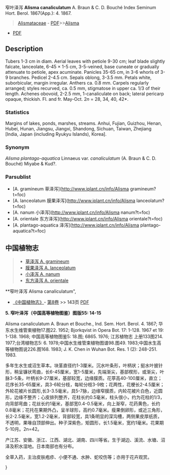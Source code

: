 窄叶泽泻 **Alisma canaliculatum** A. Braun & C. D. Bouché Index Seminum Hort. Berol. 1867(App.): 4. 1867.

> [Alismataceae](http://www.iplant.cn/info/Alismataceae?t=foc) - [PDF](http://www.iplant.cn/foc/pdf/Alismataceae.pdf)>>[Alisma](http://www.iplant.cn/info/Alisma?t=foc)
 - [PDF](http://www.iplant.cn/foc/pdf/Alisma.pdf)

## Description

Tubers 1-3 cm in diam. Aerial leaves with petiole 9-30 cm; leaf blade slightly falcate, lanceolate, 6-45 × 1-5 cm, 3-5-veined, base cuneate or gradually attenuate to petiole, apex acuminate. Panicles 35-65 cm, in 3-6 whorls of 3-9 branches. Pedicel 2-4.5 cm. Sepals oblong, 3-3.5 mm. Petals white, suborbicular, margin irregular. Anthers ca. 0.8 mm. Carpels regularly arranged; styles recurved, ca. 0.5 mm, stigmatose in upper ca. 1/3 of their length. Achenes obovoid, 2-2.5 mm, 1-canaliculate on back; lateral pericarp opaque, thickish. Fl. and fr. May-Oct. 2*n* = 28, 34, 40, 42*.

### Statistics
Margins of lakes, ponds, marshes, streams. Anhui, Fujian, Guizhou, Henan, Hubei, Hunan, Jiangsu, Jiangxi, Shandong, Sichuan, Taiwan, Zhejiang [India, Japan (including Ryukyu Islands), Korea].

### Synonym
*Alisma plantago-aquatica* Linnaeus var. *canaliculatum* (A. Braun & C. D. Bouché) Miyabe & Kud?.

### Parsublist

* [A.  gramineum  草泽泻](http://www.iplant.cn/info/Alisma gramineum?t=foc)
* [A.  lanceolatum  膜果泽泻](http://www.iplant.cn/info/Alisma lanceolatum?t=foc)
* [A.  nanum  小泽泻](http://www.iplant.cn/info/Alisma nanum?t=foc)
* [A.  orientale  东方泽泻](http://www.iplant.cn/info/Alisma orientale?t=foc)
* [A.  plantago-aquatica  泽泻](http://www.iplant.cn/info/Alisma plantago-aquatica?t=foc)

## 中国植物志

> * [草泽泻  A.  gramineum](Alisma-gramineum-草泽泻.md)
> * [膜果泽泻  A.  lanceolatum](Alisma-lanceolatum-膜果泽泻.md)
> * [小泽泻  A.  nanum](Alisma-nanum-小泽泻.md)
> * [东方泽泻  A.  orientale](Alisma-orientale-东方泽泻.md)

**窄叶泽泻 Alisma canaliculatum",

* [《中国植物志》](http://www.iplant.cn/frps)- [第8卷](http://www.iplant.cn/frps/vol/8) >> 143页 [PDF](http://www.iplant.cn/frps/pdf/8/143a.pdf)

**5. 窄叶泽泻（中国高等植物图鉴）图版55: 14-15**

Alisma canaliculatum A. Braun et Bouche., Ind. Sem. Hort. Berol. 4. 1867; 华东水生维管束植物17.图22. 1952; Bjorkqvist in Opera Bot. 17: 1-128. 1967 et 19: 1-138. 1968; 中国高等植物图鉴5: 18.图; 6865. 1976; 江苏植物志 上册133图214. 1977;台湾植物志5: 6. 1978;中国水生维管束植物图谱98.图49. 1983;中国水生高等植物图说226.图168. 1983; J. K. Chen in Wuhan Bot. Res. 1 (2): 248-251. 1983.

多年生水生或沼生草本。块茎直径约1-3厘米。沉水叶条形，叶柄状；挺水叶披针形，稍呈镰状弯曲，长6-45厘米，宽1-5厘米，先端渐尖，基部楔形，或渐尖，叶脉3-5条，叶柄长9-27厘米，基部较宽，边缘膜质。花葶高40-100厘米，直立；花序长35-65厘米，具3-6轮分枝，每轮分枝3-9枚；花两性，花梗长2-4.5厘米；外轮花被片长圆形,长3-3.5毫米，具5-7脉，边缘窄膜质，内轮花被片白色，近圆形，边缘不整齐；心皮排列整齐，花柱长约0.5毫米，柱头很小，约为花柱的1/3，向背部弯曲；花丝长约1毫米，基部宽0.4-0.5毫米，向上渐窄，花药黄色，长约0.8毫米；花托在果期外凸，呈半球形，高约0.7毫米。瘦果倒卵形，或近三角形，长2-2.5毫米，宽1.2-2毫米，背部较宽，具1条明显的深沟槽，两侧果皮厚纸质，不透明，果喙自顶部伸出。种子深紫色，矩圆形，长1.5毫米，宽约1毫米。花果期5-10月。2n=42。

产江苏、安徽、浙江、江西、湖北、湖南、四川等省。生于湖边、溪流、水塘、沼泽及积水湿地。日本南部也有分布。

全草入药，主治皮肤疱疹、小便不通、水肿、蛇咬伤等；亦用于花卉观赏。

}